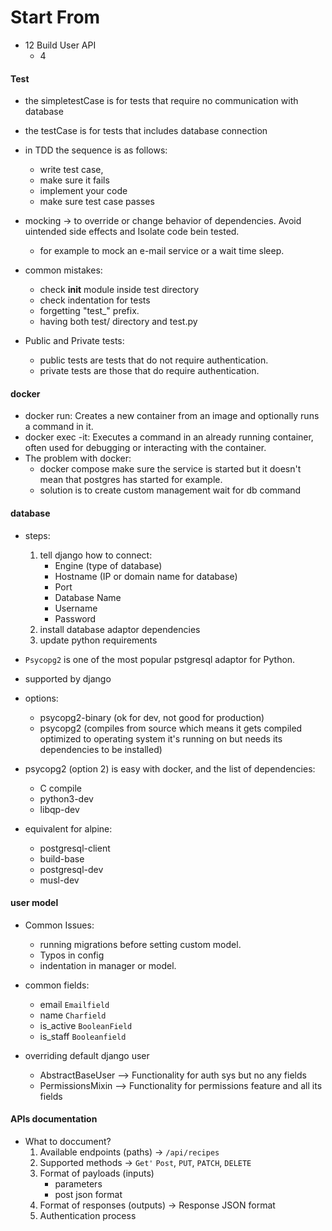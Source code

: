# Start From
- 12 Build User API
  - 4

#### Test
- the simpletestCase is for tests that require no communication with database
- the testCase is for tests that includes database connection


- in TDD the sequence is as follows: 
  - write test case,
  - make sure it fails
  - implement your code 
  - make sure test case passes


- mocking -> to override or change behavior of dependencies. Avoid uintended side effects and Isolate code bein tested. 
    - for example to mock an e-mail service or a wait time sleep.


- common mistakes:
  - check __init__ module inside test directory
  - check indentation for tests
  - forgetting "test_" prefix. 
  - having both test/ directory and test.py 

- Public and Private tests:
  - public tests are tests that do not require authentication. 
  - private tests are those that do require authentication.
  
#### docker
- docker run: Creates a new container from an image and optionally runs a command in it.
- docker exec -it: Executes a command in an already running container, often used for debugging or interacting with the container.
- The problem with docker:
  - docker compose make sure the service is started but it doesn't mean that postgres has started for example. 
  - solution is to create custom management wait for db command


#### database
- steps: 

  1. tell django how to connect:
     - Engine (type of database)
     - Hostname (IP or domain name for database)
     - Port
     - Database Name
     - Username
     - Password 
   2. install database adaptor dependencies
   3. update python requirements

- `Psycopg2` is one of the most popular pstgresql adaptor for Python.
- supported by django
- options:
  - psycopg2-binary (ok for dev, not good for production)
  - psycopg2 (compiles from source which means it gets compiled optimized to operating system it's running on but needs its dependencies to be installed) 
- psycopg2 (option 2) is easy with docker, and the list of dependencies: 
  - C compile
  - python3-dev
  - libqp-dev
- equivalent for alpine:
  - postgresql-client
  - build-base
  - postgresql-dev
  - musl-dev

#### user model
- Common Issues:
  - running migrations before setting custom model.
  - Typos in config
  - indentation in manager or model.

- common fields:
  - email     `Emailfield`
  - name      `Charfield`
  - is_active `BooleanField`
  - is_staff  `Booleanfield`

- overriding default django user
  - AbstractBaseUser --> Functionality for auth sys but no any fields
  - PermissionsMixin --> Functionality for permissions feature and all its fields

#### APIs documentation
- What to doccument?
  1. Available endpoints (paths) -> `/api/recipes`
  2. Supported methods -> `Get'` `Post`, `PUT`, `PATCH`, `DELETE`
  3. Format of payloads (inputs)
     - parameters
     - post json format
  4. Format of responses (outputs) -> Response JSON format
  5. Authentication process
